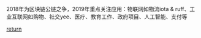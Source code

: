 2018年为区块链公链之争，2019年重点关注应用：物联网如物流iota & ruff、工业互联网如购物、社交yee、医疗、教育工作、政府项目、人工智能、支付等



[return](README.md)